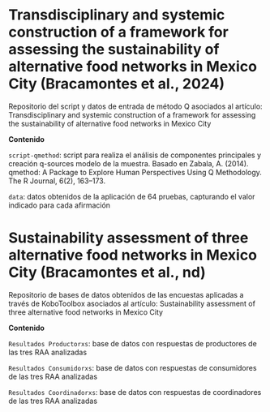 # Transdisciplinary and systemic construction of a framework for assessing the sustainability of alternative food networks in Mexico City (Bracamontes et al., 2024)

Repositorio del script y datos de entrada de método Q asociados al artículo: Transdisciplinary and systemic construction of a framework for assessing the sustainability of alternative food networks in Mexico City

**Contenido**

`script-qmethod`: script para realiza el análisis de componentes principales y creación q-sources modelo de la muestra. Basado en Zabala, A. (2014). qmethod: A Package to Explore Human Perspectives Using Q Methodology. The R Journal, 6(2), 163–173.

`data`: datos obtenidos de la aplicación de 64 pruebas, capturando el valor indicado para cada afirmación

# Sustainability assessment of three alternative food networks in Mexico City (Bracamontes et al., nd)

Repositorio de bases de datos obtenidos de las encuestas aplicadas a través de KoboToolbox asociados al artículo: Sustainability assessment of three alternative food networks in Mexico City

**Contenido**

`Resultados Productorxs`: base de datos con respuestas de productores de las tres RAA analizadas

`Resultados Consumidorxs`: base de datos con respuestas de consumidores de las tres RAA analizadas

`Resultados Coordinadorxs`: base de datos con respuestas de coordinadores de las tres RAA analizadas
